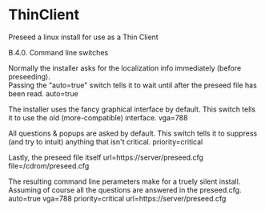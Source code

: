 # ThinClient
Preseed a linux install for use as a Thin Client

B.4.0. Command line switches

Normally the installer asks for the localization info immediately (before preseeding).  
Passing the "auto=true" switch tells it to wait until after the preseed file has been read.
  auto=true

The installer uses the fancy graphical interface by default.
This switch tells it to use the old (more-compatible) interface.
  vga=788

All questions & popups are asked by default.
This switch tells it to suppress (and try to intuit) anything that isn't critical.
  priority=critical

Lastly, the preseed file itself
  url=https://server/preseed.cfg
  file=/cdrom/preseed.cfg

The resulting command line perameters make for a truely silent install.
Assuming of course all the questions are answered in the preseed.cfg.
  auto=true vga=788 priority=critical url=https://server/preseed.cfg
